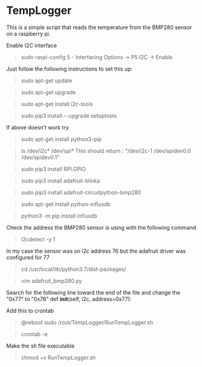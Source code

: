 <h1>TempLogger</h1>

This is a simple script that reads the temperature from the BMP280 sensor on a raspberry pi.

Enable I2C interface
> sudo raspi-config
5 - Interfacing Options -> P5 I2C -> Enable

Just follow the following instructions to set this up:
> sudo apt-get update

> sudo apt-get upgrade

> sudo apt-get install i2c-tools

> sudo pip3 install --upgrade setuptools

If above doesn't work try
> sudo apt-get install python3-pip

> ls /dev/i2c* /dev/spi*
> This should return : 
"/dev/i2c-1  /dev/spidev0.0  /dev/spidev0.1"

> sudo pip3 install RPI.GPIO

> sudo pip3 install adafruit-blinka

> sudo pip3 install adafruit-circuitpython-bmp280

> sudo apt-get install python-influxdb

> python3 -m pip install influxdb

Check the address the BMP280 sensor is using with the following command

> i2cdetect -y 1

In my case the sensor was on i2c address 76 but the adafruit driver was configured for 77

> cd /usr/local/lib/python3.7/dist-packages/

> vim adafruit_bmp280.py

Search for the following line toward the end of the file and change the "0x77" to "0x76"
  def __init__(self, i2c, address=0x77):

Add this to crontab
> @reboot sudo /root/TempLogger/RunTempLogger.sh

> crontab -e

Make the sh file executable
> chmod +x RunTempLogger.sh
